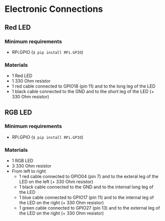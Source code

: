 # Electronic Connections

## Red LED

### Minimum requirements
- RPi.GPIO (`$ pip install RPi.GPIO`)

### Materials
- 1 Red LED
- 1 330 Ohm resistor
- 1 red cable connected to GPIO18 (pin 11) and to the long leg of the LED
- 1 black cable connected to the GND and to the short leg of the LED (+ 330 Ohm resistor)


## RGB LED

### Minimum requirements
- RPi.GPIO (`$ pip install RPi.GPIO`)

### Materials
- 1 RGB LED
- 3 330 Ohm resistor
- From left to right
    - 1 red cable connected to GPIO04 (pin 7) and to the exteral leg of the LED on the left (+ 330 Ohm resistor)
    - 1 black cable connected to the GND and to the internal long leg of the LED
    - 1 blue cable connected to GPIO17 (pin 11) and to the internal leg of the LED on the right (+ 330 Ohm resistor)
    - 1 green cable connected to GPIO27 (pin 13) and to the external leg of the LED on the right (+ 330 Ohm resistor)

